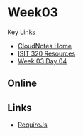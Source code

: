 Week03
======

Key Links

- [CloudNotes Home](http://www.elvenware.com/charlie/books/CloudNotes/CloudNotes.html)
- [ISIT 320 Resources](http://www.elvenware.com/charlie/books/CloudNotes/CloudNotes.html)
- [Week 03 Day 04](http://bit.ly/1fUY5Hu)

Online
------


Links
-----

- [RequireJs](http://www.startersquad.com/blog/angularjs-requirejs/)

